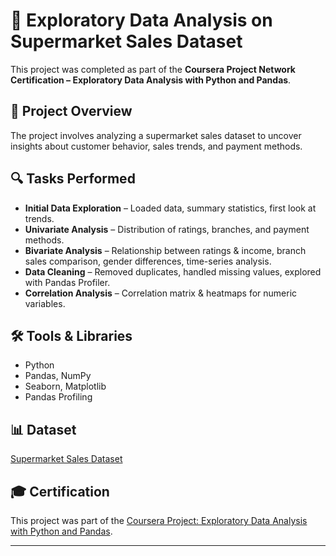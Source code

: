 # 🛒 Exploratory Data Analysis on Supermarket Sales Dataset  

This project was completed as part of the **Coursera Project Network Certification – Exploratory Data Analysis with Python and Pandas**.  

## 📌 Project Overview  
The project involves analyzing a supermarket sales dataset to uncover insights about customer behavior, sales trends, and payment methods.  

## 🔍 Tasks Performed
- **Initial Data Exploration** – Loaded data, summary statistics, first look at trends.  
- **Univariate Analysis** – Distribution of ratings, branches, and payment methods.  
- **Bivariate Analysis** – Relationship between ratings & income, branch sales comparison, gender differences, time-series analysis.  
- **Data Cleaning** – Removed duplicates, handled missing values, explored with Pandas Profiler.  
- **Correlation Analysis** – Correlation matrix & heatmaps for numeric variables.  

## 🛠️ Tools & Libraries
- Python  
- Pandas, NumPy  
- Seaborn, Matplotlib  
- Pandas Profiling  

## 📊 Dataset
[Supermarket Sales Dataset](supermarket_sales.csv)  

## 🎓 Certification
This project was part of the [Coursera Project: Exploratory Data Analysis with Python and Pandas](https://coursera.org/verify/XM27GK4GZJ0U).  

---
